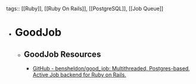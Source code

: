 tags:: [[Ruby]], [[Ruby On Rails]], [[PostgreSQL]], [[Job Queue]]

- # GoodJob
	- ## GoodJob Resources
		- [GitHub - bensheldon/good_job: Multithreaded, Postgres-based, Active Job backend for Ruby on Rails.](https://github.com/bensheldon/good_job)